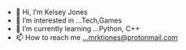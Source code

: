 - 👋 Hi,  I’m Kelsey Jones
- 👀 I’m interested in ...Tech,Games
- 🌱 I’m currently learning ...Python, C++
- 📫 How to reach me ...mrktjones@protonmail.com

<!---
Kels-bit/Kels-bit is a ✨ special ✨ repository because its `README.md` (this file) appears on your GitHub profile.
You can click the Preview link to take a look at your changes.
--->
